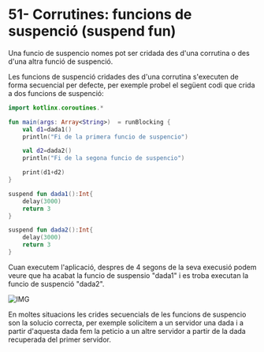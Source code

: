 # 51- Corrutines: funcions de suspenció (suspend fun)

Una funcio de suspencio nomes pot ser cridada des d'una corrutina o des d'una altra funció de suspenció.

Les funcions de suspenció cridades des d'una corrutina s'executen de forma secuencial per defecte, per exemple probel el següent codi que crida a dos funcions de suspenció:

```kotlin
import kotlinx.coroutines.*

fun main(args: Array<String>)  = runBlocking {
    val d1=dada1()
    println("Fi de la primera funcio de suspencio")

    val d2=dada2()
    println("Fi de la segona funcio de suspencio")

    print(d1+d2)
}

suspend fun dada1():Int{
    delay(3000)
    return 3
}

suspend fun dada2():Int{
    delay(3000)
    return 3
}
```

Cuan executem l'aplicació, despres de 4 segons de la seva execusió podem veure que ha acabat la funcio de suspensio "dada1" i es troba executan la funcio de suspenció "dada2".

![IMG]()

En moltes situacions les crides secuencials de les funcions de suspencio son la solucio correcta, per exemple solicitem a un servidor  una dada i a partir d'aquesta dada fem la peticio a un altre servidor a partir de la dada recuperada del primer servidor.


